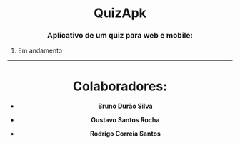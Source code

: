 <h1 align="center">QuizApk</h1>
  
  
<h3 align="center">Aplicativo de um quiz para web e mobile:</h3>
  
1. Em andamento

----------------------------------------------------------------------
<h1 align="center">Colaboradores:</h1>
  
<h4 align="center">
  
* Bruno Durão Silva
* Gustavo Santos Rocha
* Rodrigo Correia Santos
  
  </h4>
